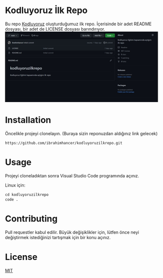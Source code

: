 # Kodluyoruz İlk Repo

Bu repo [Kodluyoruz](https://www.kodluyoruz.org/) oluşturduğumuz ilk repo. İçerisinde bir adet README dosyası, bir adet de LICENSE dosyası barındırıyor.
![Resim](https://raw.githubusercontent.com/ibrahimhancer/kodluyoruzilkrepo/722fbfbe16c136fc0998376e89a83932b0eea2a5/Ekran%20g%C3%B6r%C3%BCnt%C3%BCs%C3%BC%202022-04-28%20115039.jpg)

# Installation

Öncelikle projeyi clonelayın. (Buraya sizin reponuzdan aldığınız link gelecek)
````
https://github.com/ibrahimhancer/kodluyoruzilkrepo.git
````
# Usage

Projeyi cloneladıktan sonra Visual Studio Code programında açınız.

Linux için:
```
cd kodluyoruzilkrepo
code .
```

# Contributing

Pull requestler kabul edilir. Büyük değişiklikler için, lütfen önce neyi değiştirmek istediğinizi tartışmak için bir konu açınız.

# License

[MIT](dilanurkulansi.com)